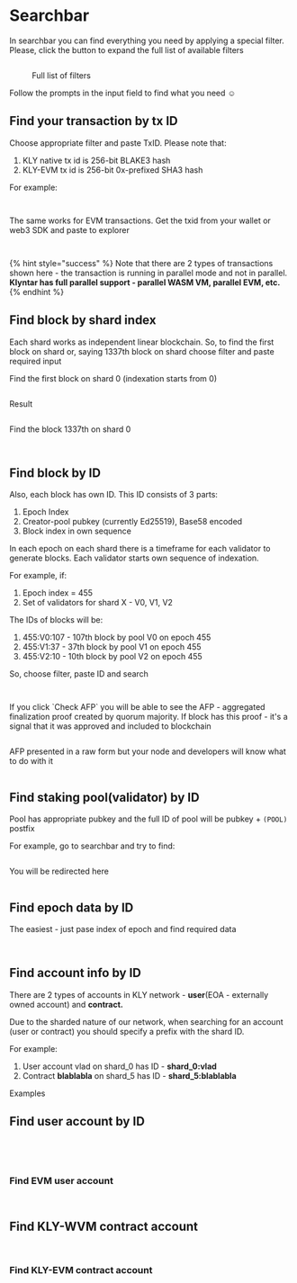 # Searchbar

In searchbar you can find everything you need by applying a special filter. Please, click the button to expand the full list of available filters

<figure><img src="../../../.gitbook/assets/image (11) (1) (1).png" alt=""><figcaption><p>Full list of filters</p></figcaption></figure>

Follow the prompts in the input field to find what you need :relaxed:&#x20;

## Find your transaction by tx ID

Choose appropriate filter and paste TxID. Please note that:

1. KLY native tx id is 256-bit BLAKE3 hash
2. KLY-EVM tx id is 256-bit 0x-prefixed SHA3 hash

For example:

<figure><img src="../../../.gitbook/assets/image (1) (1) (1) (1) (1) (1) (1) (1) (1) (1) (1) (1).png" alt=""><figcaption></figcaption></figure>

<figure><img src="../../../.gitbook/assets/image (2) (1) (1) (1) (1) (1) (1) (1).png" alt=""><figcaption></figcaption></figure>

The same works for EVM transactions. Get the txid from your wallet or web3 SDK and paste to explorer

<figure><img src="../../../.gitbook/assets/image (3) (1) (1) (1) (1) (1) (1).png" alt=""><figcaption></figcaption></figure>

<figure><img src="../../../.gitbook/assets/image (4) (1) (1) (1) (1) (1).png" alt=""><figcaption></figcaption></figure>

{% hint style="success" %}
Note that there are 2 types of transactions shown here - the transaction is running in parallel mode and not in parallel. **Klyntar has full parallel support - parallel WASM VM, parallel EVM, etc.**
{% endhint %}

## Find block by shard index&#x20;

Each shard works as independent linear blockchain. So, to find the first block on shard or, saying 1337th block on shard choose filter and paste required input

Find the first block on shard 0 (indexation starts from 0)

<figure><img src="../../../.gitbook/assets/image (5) (1) (1) (1) (1) (1) (1).png" alt=""><figcaption></figcaption></figure>

Result

<figure><img src="../../../.gitbook/assets/image (6) (1) (1) (1).png" alt=""><figcaption></figcaption></figure>

Find the block 1337th on shard 0

<figure><img src="../../../.gitbook/assets/image (8) (1) (1).png" alt=""><figcaption></figcaption></figure>

<figure><img src="../../../.gitbook/assets/image (7) (1) (1) (1).png" alt=""><figcaption></figcaption></figure>

## Find block by ID

Also, each block has own ID. This ID consists of 3 parts:

1. Epoch Index
2. Creator-pool pubkey (currently Ed25519), Base58 encoded
3. Block index in own sequence

In each epoch on each shard there is a timeframe for each validator to generate blocks. Each validator starts own sequence of indexation.

For example, if:

1. Epoch index = 455
2. Set of validators for shard X - V0, V1, V2

The IDs of blocks will be:

1. 455:V0:107 - 107th block by pool V0 on epoch 455
2. 455:V1:37 - 37th block by pool V1 on epoch 455
3. 455:V2:10 - 10th block by pool V2 on epoch 455

So, choose filter, paste ID and search

<figure><img src="../../../.gitbook/assets/image (9) (1) (1).png" alt=""><figcaption></figcaption></figure>

<figure><img src="../../../.gitbook/assets/image (10) (1).png" alt=""><figcaption></figcaption></figure>

If you click \`Check AFP\` you will be able to see the AFP - aggregated finalization proof created by quorum majority. If block has this proof - it's a signal that it was approved and included to blockchain

<figure><img src="../../../.gitbook/assets/image (11) (1).png" alt=""><figcaption></figcaption></figure>

AFP presented in a raw form but your node and developers will know what to do with it

<figure><img src="../../../.gitbook/assets/image (12).png" alt=""><figcaption></figcaption></figure>

## Find staking pool(validator) by ID

Pool has appropriate pubkey and the full ID of pool will be pubkey + `(POOL)` postfix

For example, go to searchbar and try to find:

<figure><img src="../../../.gitbook/assets/image (13).png" alt=""><figcaption></figcaption></figure>

You will be redirected here

<figure><img src="../../../.gitbook/assets/image (14).png" alt=""><figcaption></figcaption></figure>

## Find epoch data by ID

The easiest - just pase index of epoch and find required data

<figure><img src="../../../.gitbook/assets/image (15).png" alt=""><figcaption></figcaption></figure>

<figure><img src="../../../.gitbook/assets/image (16).png" alt=""><figcaption></figcaption></figure>

## Find account info by ID

There are 2 types of accounts in KLY network - **user**(EOA - externally owned account) and **contract.**

Due to the sharded nature of our network, when searching for an account (user or contract) you should specify a prefix with the shard ID.

For example:

1. User account vlad on shard\_0 has ID - **shard\_0:vlad**
2. Contract **blablabla** on shard\_5 has ID - **shard\_5:blablabla**

Examples

## Find user account by ID

<figure><img src="../../../.gitbook/assets/image (17).png" alt=""><figcaption></figcaption></figure>

<figure><img src="../../../.gitbook/assets/image (32).png" alt=""><figcaption></figcaption></figure>

<figure><img src="../../../.gitbook/assets/image (19).png" alt=""><figcaption></figcaption></figure>

<figure><img src="../../../.gitbook/assets/image (33).png" alt=""><figcaption></figcaption></figure>

### Find EVM user account

<figure><img src="../../../.gitbook/assets/image (25).png" alt=""><figcaption></figcaption></figure>

<figure><img src="../../../.gitbook/assets/image (34).png" alt=""><figcaption></figcaption></figure>

## Find KLY-WVM contract account

<figure><img src="../../../.gitbook/assets/image (22).png" alt=""><figcaption></figcaption></figure>

<figure><img src="../../../.gitbook/assets/image (23).png" alt=""><figcaption></figcaption></figure>

### Find KLY-EVM contract account

<figure><img src="../../../.gitbook/assets/image (30).png" alt=""><figcaption></figcaption></figure>

<figure><img src="../../../.gitbook/assets/image (1) (1) (1) (1) (1) (1) (1) (1) (1) (1).png" alt=""><figcaption></figcaption></figure>

